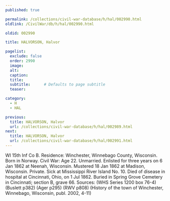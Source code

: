 ```yaml
---
published: true

permalink: /collections/civil-war-database/h/hal/002990.html
oldlink: /CivilWar/db/h/hal/002990.html

oldid: 002990

title: HALVORSON, Halvor

pagelist:
  exclude: false
  order: 2990
  image: 
  alt:
  caption:
  title:
  subtitle:      # Defaults to page subtitle
  teaser:

category: 
  - H 
  - HAL

previous:
  title: HALVORSON, Halvor
  url: /collections/civil-war-database/h/hal/002989.html  
next:
  title: HALVORSON, Halvor
  url: /collections/civil-war-database/h/hal/002991.html   
---
```

WI 15th Inf Co B. Residence: Winchester, Winnebago County, Wisconsin. Born in Norway. Civil War: Age 22. Unmarried. Enlisted for three years on 6 Jan 1862 at Neenah, Wisconsin. Mustered 18 Jan 1862 at Madison, Wisconsin. Private. Sick at Mississippi River Island No. 10. Died of disease in hospital at Cincinnati, Ohio, on 1 Jul 1862. Buried in Spring Grove Cemetery in Cincinnati; section B, grave 66. Sources: (WHS Series 1200 box 76-4) (Buslett p382) (Ager p295) (RWV p808) (History of the town of Winchester, Winnebago, Wisconsin, publ. 2002, 4-11)